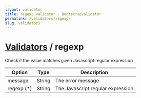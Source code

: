 ```yaml
---
layout: validator
title: regexp validator - BootstrapValidator
permalink: /validators/regexp/
slug: validators
---
```


# <a href="/validators/">Validators</a> / regexp

Check if the value matches given Javascript regular expression

Option     | Type   | Description
-----------|--------|------------
message    | String | The error message
regexp (*) | String | The Javascript regular expression
